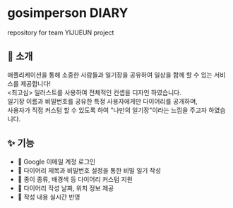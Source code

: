 # gosimperson DIARY 
repository for team YIJUEUN project

## 👋 소개

애플리케이션을 통해 소중한 사람들과 일기장을 공유하여 일상을 함께 할 수 있는 서비스를 제공합니다! <br>
<최고심> 일러스트를 사용하여 전체적인 컨셉을 디자인 하였습니다. <br>
일기장 이름과 비밀번호를 공유한 특정 사용자에게만 다이어리를 공개하며, <br>
사용자가 직접 커스텀 할 수 있도록 하여 "나만의 일기장"이라는 느낌을 주고자 하였습니다.

## ✨ 기능
- 🔑 Google 이메일 계정 로그인
- 🙊 다이어리 제목과 비밀번호 설정을 통한 비밀 일기 작성
- 🎨 종이 종류, 배경색 등 다이어리 커스텀 지원
- 📍 다이어리 작성 날짜, 위치 정보 제공
- 📝 작성 내용 실시간 반영
